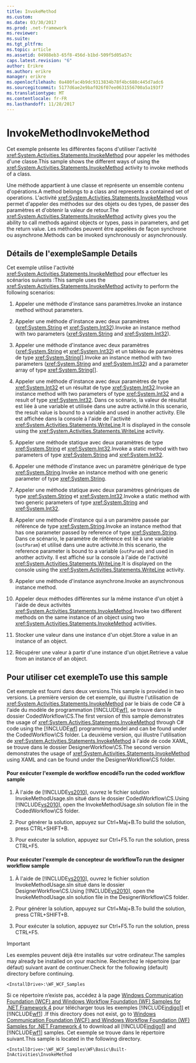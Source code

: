 ```yaml
---
title: InvokeMethod
ms.custom: 
ms.date: 03/30/2017
ms.prod: .net-framework
ms.reviewer: 
ms.suite: 
ms.tgt_pltfrm: 
ms.topic: article
ms.assetid: 04988eb3-65f8-456d-b1bd-509f5d05a57c
caps.latest.revision: "6"
author: Erikre
ms.author: erikre
manager: erikre
ms.openlocfilehash: 0a480fac4b9dc9313834b78f4bc688c445d7adc6
ms.sourcegitcommit: 5177d6ae2e9baf026f07ee0631556700a5a193f7
ms.translationtype: MT
ms.contentlocale: fr-FR
ms.lasthandoff: 11/28/2017
---
```

# <a name="invokemethod"></a><span data-ttu-id="f1f1a-102">InvokeMethod</span><span class="sxs-lookup"><span data-stu-id="f1f1a-102">InvokeMethod</span></span>
<span data-ttu-id="f1f1a-103">Cet exemple présente les différentes façons d'utiliser l'activité <xref:System.Activities.Statements.InvokeMethod> pour appeler les méthodes d'une classe.</span><span class="sxs-lookup"><span data-stu-id="f1f1a-103">This sample shows the different ways of using the <xref:System.Activities.Statements.InvokeMethod> activity to invoke methods of a class.</span></span>  
  
 <span data-ttu-id="f1f1a-104">Une méthode appartient à une classe et représente un ensemble contenu d'opérations.</span><span class="sxs-lookup"><span data-stu-id="f1f1a-104">A method belongs to a class and represents a contained set of operations.</span></span> <span data-ttu-id="f1f1a-105">L'activité <xref:System.Activities.Statements.InvokeMethod> vous permet d'appeler des méthodes sur des objets ou des types, de passer des paramètres et d'obtenir la valeur de retour.</span><span class="sxs-lookup"><span data-stu-id="f1f1a-105">The <xref:System.Activities.Statements.InvokeMethod> activity gives you the ability to call methods against objects or types, pass in parameters, and get the return value.</span></span> <span data-ttu-id="f1f1a-106">Les méthodes peuvent être appelées de façon synchrone ou asynchrone.</span><span class="sxs-lookup"><span data-stu-id="f1f1a-106">Methods can be invoked synchronously or asynchronously.</span></span>  
  
## <a name="sample-details"></a><span data-ttu-id="f1f1a-107">Détails de l'exemple</span><span class="sxs-lookup"><span data-stu-id="f1f1a-107">Sample Details</span></span>  
 <span data-ttu-id="f1f1a-108">Cet exemple utilise l'activité <xref:System.Activities.Statements.InvokeMethod> pour effectuer les scénarios suivants :</span><span class="sxs-lookup"><span data-stu-id="f1f1a-108">This sample uses the <xref:System.Activities.Statements.InvokeMethod> activity to perform the following scenarios:</span></span>  
  
1.  <span data-ttu-id="f1f1a-109">Appeler une méthode d'instance sans paramètres.</span><span class="sxs-lookup"><span data-stu-id="f1f1a-109">Invoke an instance method without parameters.</span></span>  
  
2.  <span data-ttu-id="f1f1a-110">Appeler une méthode d'instance avec deux paramètres (<xref:System.String> et <xref:System.Int32>).</span><span class="sxs-lookup"><span data-stu-id="f1f1a-110">Invoke an instance method with two parameters (<xref:System.String> and <xref:System.Int32>).</span></span>  
  
3.  <span data-ttu-id="f1f1a-111">Appeler une méthode d'instance avec deux paramètres (<xref:System.String> et <xref:System.Int32>) et un tableau de paramètres de type <xref:System.String>[].</span><span class="sxs-lookup"><span data-stu-id="f1f1a-111">Invoke an instance method with two parameters (<xref:System.String> and <xref:System.Int32>) and a parameter array of type <xref:System.String>[].</span></span>  
  
4.  <span data-ttu-id="f1f1a-112">Appeler une méthode d'instance avec deux paramètres de type <xref:System.Int32> et un résultat de type <xref:System.Int32>.</span><span class="sxs-lookup"><span data-stu-id="f1f1a-112">Invoke an instance method with two parameters of type <xref:System.Int32> and a result of type <xref:System.Int32>.</span></span> <span data-ttu-id="f1f1a-113">Dans ce scénario, la valeur de résultat est liée à une variable et utilisée dans une autre activité.</span><span class="sxs-lookup"><span data-stu-id="f1f1a-113">In this scenario, the result value is bound to a variable and used in another activity.</span></span> <span data-ttu-id="f1f1a-114">Elle est affichée dans la console à l'aide de l'activité <xref:System.Activities.Statements.WriteLine>.</span><span class="sxs-lookup"><span data-stu-id="f1f1a-114">It is displayed in the console using the <xref:System.Activities.Statements.WriteLine> activity.</span></span>  
  
5.  <span data-ttu-id="f1f1a-115">Appeler une méthode statique avec deux paramètres de type <xref:System.String> et <xref:System.Int32>.</span><span class="sxs-lookup"><span data-stu-id="f1f1a-115">Invoke a static method with two parameters of type <xref:System.String> and <xref:System.Int32>.</span></span>  
  
6.  <span data-ttu-id="f1f1a-116">Appeler une méthode d'instance avec un paramètre générique de type <xref:System.String>.</span><span class="sxs-lookup"><span data-stu-id="f1f1a-116">Invoke an instance method with one generic parameter of type <xref:System.String>.</span></span>  
  
7.  <span data-ttu-id="f1f1a-117">Appeler une méthode statique avec deux paramètres génériques de type <xref:System.String> et <xref:System.Int32>.</span><span class="sxs-lookup"><span data-stu-id="f1f1a-117">Invoke a static method with two generic parameters of type <xref:System.String> and <xref:System.Int32>.</span></span>  
  
8.  <span data-ttu-id="f1f1a-118">Appeler une méthode d'instance qui a un paramètre passée par référence de type <xref:System.String>.</span><span class="sxs-lookup"><span data-stu-id="f1f1a-118">Invoke an instance method that has one parameter passed by reference of type <xref:System.String>.</span></span> <span data-ttu-id="f1f1a-119">Dans ce scénario, le paramètre de référence est lié à une variable (`outParam`) et utilisé dans une autre activité.</span><span class="sxs-lookup"><span data-stu-id="f1f1a-119">In this scenario, the reference parameter is bound to a variable (`outParam`) and used in another activity.</span></span> <span data-ttu-id="f1f1a-120">Il est affiché sur la console à l'aide de l'activité <xref:System.Activities.Statements.WriteLine>.</span><span class="sxs-lookup"><span data-stu-id="f1f1a-120">It is displayed on the console using the <xref:System.Activities.Statements.WriteLine> activity.</span></span>  
  
9. <span data-ttu-id="f1f1a-121">Appeler une méthode d'instance asynchrone.</span><span class="sxs-lookup"><span data-stu-id="f1f1a-121">Invoke an asynchronous instance method.</span></span>  
  
10. <span data-ttu-id="f1f1a-122">Appeler deux méthodes différentes sur la même instance d'un objet à l'aide de deux activités <xref:System.Activities.Statements.InvokeMethod>.</span><span class="sxs-lookup"><span data-stu-id="f1f1a-122">Invoke two different methods on the same instance of an object using two <xref:System.Activities.Statements.InvokeMethod> activities.</span></span>  
  
11. <span data-ttu-id="f1f1a-123">Stocker une valeur dans une instance d'un objet.</span><span class="sxs-lookup"><span data-stu-id="f1f1a-123">Store a value in an instance of an object.</span></span>  
  
12. <span data-ttu-id="f1f1a-124">Récupérer une valeur à partir d'une instance d'un objet.</span><span class="sxs-lookup"><span data-stu-id="f1f1a-124">Retrieve a value from an instance of an object.</span></span>  
  
## <a name="to-use-this-sample"></a><span data-ttu-id="f1f1a-125">Pour utiliser cet exemple</span><span class="sxs-lookup"><span data-stu-id="f1f1a-125">To use this sample</span></span>  
 <span data-ttu-id="f1f1a-126">Cet exemple est fourni dans deux versions.</span><span class="sxs-lookup"><span data-stu-id="f1f1a-126">This sample is provided in two versions.</span></span> <span data-ttu-id="f1f1a-127">La première version de cet exemple, qui illustre l'utilisation de <xref:System.Activities.Statements.InvokeMethod> par le biais de code C# à l'aide du modèle de programmation [!INCLUDE[wf](../../../../includes/wf-md.md)], se trouve dans le dossier CodedWorkflow\CS.</span><span class="sxs-lookup"><span data-stu-id="f1f1a-127">The first version of this sample demonstrates the usage of <xref:System.Activities.Statements.InvokeMethod> through C# code using the [!INCLUDE[wf](../../../../includes/wf-md.md)] programming model and can be found under the CodedWorkflow\CS folder.</span></span> <span data-ttu-id="f1f1a-128">La deuxième version, qui illustre l'utilisation de <xref:System.Activities.Statements.InvokeMethod> à l'aide de code XAML, se trouve dans le dossier DesignerWorkflow\CS.</span><span class="sxs-lookup"><span data-stu-id="f1f1a-128">The second version demonstrates the usage of <xref:System.Activities.Statements.InvokeMethod> using XAML and can be found under the DesignerWorkflow\CS folder.</span></span>  
  
#### <a name="to-run-the-coded-workflow-sample"></a><span data-ttu-id="f1f1a-129">Pour exécuter l'exemple de workflow encodé</span><span class="sxs-lookup"><span data-stu-id="f1f1a-129">To run the coded workflow sample</span></span>  
  
1.  <span data-ttu-id="f1f1a-130">À l'aide de [!INCLUDE[vs2010](../../../../includes/vs2010-md.md)], ouvrez le fichier solution InvokeMethodUsage.sln situé dans le dossier CodedWorkflow\CS.</span><span class="sxs-lookup"><span data-stu-id="f1f1a-130">Using [!INCLUDE[vs2010](../../../../includes/vs2010-md.md)], open the InvokeMethodUsage.sln solution file in the CodedWorkflow\CS folder.</span></span>  
  
2.  <span data-ttu-id="f1f1a-131">Pour générer la solution, appuyez sur Ctrl+Maj+B.</span><span class="sxs-lookup"><span data-stu-id="f1f1a-131">To build the solution, press CTRL+SHIFT+B.</span></span>  
  
3.  <span data-ttu-id="f1f1a-132">Pour exécuter la solution, appuyez sur Ctrl+F5.</span><span class="sxs-lookup"><span data-stu-id="f1f1a-132">To run the solution, press CTRL+F5.</span></span>  
  
#### <a name="to-run-the-designer-workflow-sample"></a><span data-ttu-id="f1f1a-133">Pour exécuter l'exemple de concepteur de workflow</span><span class="sxs-lookup"><span data-stu-id="f1f1a-133">To run the designer workflow sample</span></span>  
  
1.  <span data-ttu-id="f1f1a-134">À l'aide de [!INCLUDE[vs2010](../../../../includes/vs2010-md.md)], ouvrez le fichier solution InvokeMethodUsage.sln situé dans le dossier DesignerWorkflow\CS.</span><span class="sxs-lookup"><span data-stu-id="f1f1a-134">Using [!INCLUDE[vs2010](../../../../includes/vs2010-md.md)], open the InvokeMethodUsage.sln solution file in the DesignerWorkflow\CS folder.</span></span>  
  
2.  <span data-ttu-id="f1f1a-135">Pour générer la solution, appuyez sur Ctrl+Maj+B.</span><span class="sxs-lookup"><span data-stu-id="f1f1a-135">To build the solution, press CTRL+SHIFT+B.</span></span>  
  
3.  <span data-ttu-id="f1f1a-136">Pour exécuter la solution, appuyez sur Ctrl+F5.</span><span class="sxs-lookup"><span data-stu-id="f1f1a-136">To run the solution, press CTRL+F5.</span></span>  
  
> [!IMPORTANT]
>  <span data-ttu-id="f1f1a-137">Les exemples peuvent déjà être installés sur votre ordinateur.</span><span class="sxs-lookup"><span data-stu-id="f1f1a-137">The samples may already be installed on your machine.</span></span> <span data-ttu-id="f1f1a-138">Recherchez le répertoire (par défaut) suivant avant de continuer.</span><span class="sxs-lookup"><span data-stu-id="f1f1a-138">Check for the following (default) directory before continuing.</span></span>  
>   
>  `<InstallDrive>:\WF_WCF_Samples`  
>   
>  <span data-ttu-id="f1f1a-139">Si ce répertoire n’existe pas, accédez à la page [Windows Communication Foundation (WCF) and Windows Workflow Foundation (WF) Samples for .NET Framework 4](http://go.microsoft.com/fwlink/?LinkId=150780) pour télécharger tous les exemples [!INCLUDE[indigo1](../../../../includes/indigo1-md.md)] et [!INCLUDE[wf1](../../../../includes/wf1-md.md)] .</span><span class="sxs-lookup"><span data-stu-id="f1f1a-139">If this directory does not exist, go to [Windows Communication Foundation (WCF) and Windows Workflow Foundation (WF) Samples for .NET Framework 4](http://go.microsoft.com/fwlink/?LinkId=150780) to download all [!INCLUDE[indigo1](../../../../includes/indigo1-md.md)] and [!INCLUDE[wf1](../../../../includes/wf1-md.md)] samples.</span></span> <span data-ttu-id="f1f1a-140">Cet exemple se trouve dans le répertoire suivant.</span><span class="sxs-lookup"><span data-stu-id="f1f1a-140">This sample is located in the following directory.</span></span>  
>   
>  `<InstallDrive>:\WF_WCF_Samples\WF\Basic\Built-InActivities\InvokeMethod`
